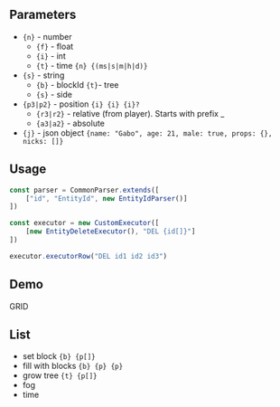 ## Parameters

- `{n}` - number
    - `{f}` - float
    - `{i}` - int
    - `{t}` - time `{n} {(ms|s|m|h|d)}`
- `{s}` - string
    - `{b}` - blockId
      `{t}`- tree
    - `{s}` - side
- `{p3|p2}` - position `{i} {i} {i}?`
    - `{r3|r2}` - relative (from player). Starts with prefix _
    - `{a3|a2}` - absolute
- `{j}` - json object `{name: "Gabo", age: 21, male: true, props: {}, nicks: []}`

## Usage
```typescript
const parser = CommonParser.extends([
    ["id", "EntityId", new EntityIdParser()]
])

const executor = new CustomExecutor([
    [new EntityDeleteExecutor(), "DEL {id[]}"]
])

executor.executorRow("DEL id1 id2 id3")
```

## Demo

GRID

## List

- set block `{b} {p[]}`
- fill with blocks `{b} {p} {p}`
- grow tree `{t} {p[]}`
- fog
- time
